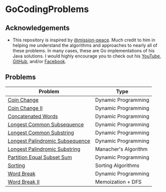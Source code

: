 # GoCodingProblems

## Acknowledgements

* This repository is inspired by [@mission-peace](https://github.com/mission-peace). Much credit to him in helping me understand the algorithms and approaches to nearly all of these problems. In many cases, these are Go implementations of his Java solutions. I would highly encourage you to check out his [YouTube](https://www.youtube.com/channel/UCZLJf_R2sWyUtXSKiKlyvAw), [GitHub](https://github.com/mission-peace/interview), and/or [Facebook](https://www.facebook.com/tusharroy25).

## Problems

| Problem | Type |
| --- | --- |
| [Coin Change](https://github.com/chrisjob1021/GoCodingProblems/blob/master/coinchange/) | Dynamic Programming |
| [Coin Change II](https://github.com/chrisjob1021/GoCodingProblems/blob/master/coinchange/) | Dynamic Programming |
| [Concatenated Words](https://github.com/chrisjob1021/GoCodingProblems/blob/master/concatenatedwords/) | Dynamic Programming |
| [Longest Common Subsequence](https://github.com/chrisjob1021/GoCodingProblems/blob/master/longcomsubseq/) | Dynamic Programming |
| [Longest Common Substring](https://github.com/chrisjob1021/GoCodingProblems/blob/master/longcomsubstr/) | Dynamic Programming |
| [Longest Palindromic Subsequence](https://github.com/chrisjob1021/GoCodingProblems/blob/master/longpalsubseq/) | Dynamic Programming |
| [Longest Palindromic Substring](https://github.com/chrisjob1021/GoCodingProblems/blob/master/longpalsubstr/) | Manacher's Algorithm |
| [Partition Equal Subset Sum](https://github.com/chrisjob1021/GoCodingProblems/blob/master/partitionequalsubsetsum/) | Dynamic Programming |
| [Sorting](https://github.com/chrisjob1021/GoCodingProblems/blob/master/sorting/) | Sorting Algorithms |
| [Word Break](https://github.com/chrisjob1021/GoCodingProblems/blob/master/wordbreak/) | Dynamic Programming |
| [Word Break II](https://github.com/chrisjob1021/GoCodingProblems/blob/master/wordbreak/) | Memoization + DFS |
